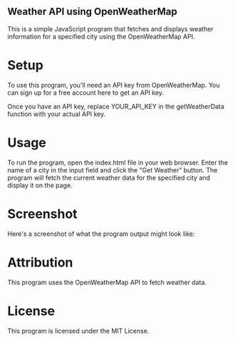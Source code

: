 
## Weather API using OpenWeatherMap
This is a simple JavaScript program that fetches and displays weather information for a specified city using the OpenWeatherMap API.

# Setup
To use this program, you'll need an API key from OpenWeatherMap. You can sign up for a free account here to get an API key.

Once you have an API key, replace YOUR_API_KEY in the getWeatherData function with your actual API key.

# Usage
To run the program, open the index.html file in your web browser. Enter the name of a city in the input field and click the "Get Weather" button. The program will fetch the current weather data for the specified city and display it on the page.

# Screenshot
Here's a screenshot of what the program output might look like:


# Attribution
This program uses the OpenWeatherMap API to fetch weather data.

# License
This program is licensed under the MIT License.